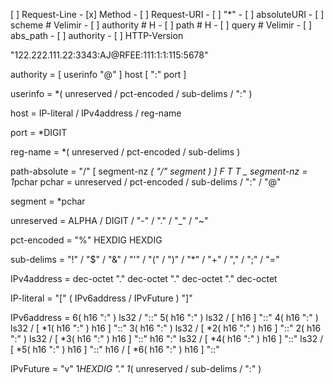 [ ] Request-Line
	- [x] Method
	- [ ] Request-URI
		- [ ] "*"
		- [ ] absoluteURI
			- [ ] scheme	# Velimir
			- [ ] authority # H
			- [ ] path		# H
			- [ ] query		# Velimir
		- [ ] abs_path
		- [ ] authority
	- [ ] HTTP-Version


"122.222.111.22:3343:AJ@RFEE:111:1:1:115:5678"

authority		=	[ userinfo "@" ] host [ ":" port ]

userinfo		=	*( unreserved / pct-encoded / sub-delims / ":" )

host			=	IP-literal / IPv4address / reg-name

port			=	*DIGIT

reg-name		=	*( unreserved / pct-encoded / sub-delims )

path-absolute	=	"/" [ segment-nz *( "/" segment ) ]
					F         T          T     _
segment-nz		=	1*pchar
pchar			=	unreserved / pct-encoded / sub-delims / ":" / "@"

segment			=	*pchar

unreserved		=	ALPHA / DIGIT / "-" / "." / "_" / "~"

pct-encoded		=	"%" HEXDIG HEXDIG

sub-delims		=	"!" / "$" / "&" / "'" / "(" / ")"
				/ "*" / "+" / "," / ";" / "="

IPv4address		=	dec-octet "." dec-octet "." dec-octet "." dec-octet

IP-literal		=	"[" ( IPv6address / IPvFuture  ) "]"

IPv6address =	6( h16 ":" ) ls32
				/                       "::" 5( h16 ":" ) ls32
				/ [               h16 ] "::" 4( h16 ":" ) ls32
				/ [ *1( h16 ":" ) h16 ] "::" 3( h16 ":" ) ls32
				/ [ *2( h16 ":" ) h16 ] "::" 2( h16 ":" ) ls32
				/ [ *3( h16 ":" ) h16 ] "::"    h16 ":"   ls32
				/ [ *4( h16 ":" ) h16 ] "::"              ls32
				/ [ *5( h16 ":" ) h16 ] "::"              h16
				/ [ *6( h16 ":" ) h16 ] "::"

IPvFuture		=	"v" 1*HEXDIG "." 1*( unreserved / sub-delims / ":" )
